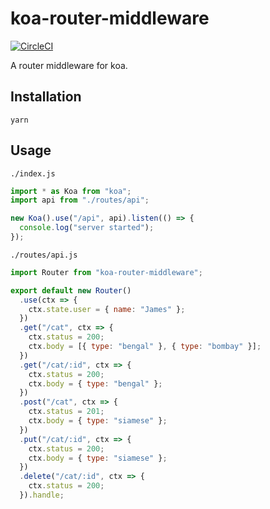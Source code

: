 # koa-router-middleware

[![CircleCI](https://circleci.com/gh/jameslnewell/koa.svg?style=svg)](https://circleci.com/gh/jameslnewell/koa)

A router middleware for koa.

## Installation

```
yarn
```

## Usage

`./index.js`

```js
import * as Koa from "koa";
import api from "./routes/api";

new Koa().use("/api", api).listen(() => {
  console.log("server started");
});
```

`./routes/api.js`

```js
import Router from "koa-router-middleware";

export default new Router()
  .use(ctx => {
    ctx.state.user = { name: "James" };
  })
  .get("/cat", ctx => {
    ctx.status = 200;
    ctx.body = [{ type: "bengal" }, { type: "bombay" }];
  })
  .get("/cat/:id", ctx => {
    ctx.status = 200;
    ctx.body = { type: "bengal" };
  })
  .post("/cat", ctx => {
    ctx.status = 201;
    ctx.body = { type: "siamese" };
  })
  .put("/cat/:id", ctx => {
    ctx.status = 200;
    ctx.body = { type: "siamese" };
  })
  .delete("/cat/:id", ctx => {
    ctx.status = 200;
  }).handle;
```

